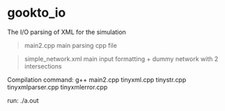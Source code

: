 # gookto_io
The I/O parsing of XML for the simulation

> main2.cpp 
main parsing cpp file

> simple_network.xml
main input formatting + dummy network with 2 intersections

Compilation command:
g++ main2.cpp tinyxml.cpp tinystr.cpp tinyxmlparser.cpp tinyxmlerror.cpp

run:
./a.out